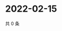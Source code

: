 # 2022-02-15

共 0 条

<!-- BEGIN WEIBO -->
<!-- 最后更新时间 Tue Feb 15 2022 17:09:22 GMT+0800 (China Standard Time) -->

<!-- END WEIBO -->
